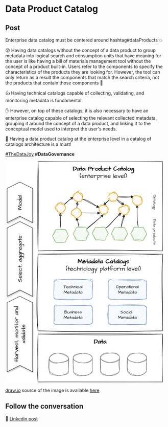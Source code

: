 # Data Product Catalog

## Post

Enterprise data catalog must be centered around hashtag#dataProducts 💥 

😵 Having data catalogs without the concept of a data product to group metadata into logical search and consumption units that have meaning for the user is like having a bill of materials management tool without the concept of a product built-in. Users refer to the components to specify the characteristics of the products they are looking for. However, the tool can only return as a result the components that match the search criteria, not the products that contain those components 🙁 

👍 Having technical catalogs capable of collecting, validating, and monitoring metadata is fundamental. 

✋ However, on top of these catalogs, it is also necessary to have an enterprise catalog capable of selecting the relevant collected metadata, grouping it around the concept of a data product, and linking it to the conceptual model used to interpret the user's needs. 

📌 Having a data product catalog at the enterprise level in a catalog of catalogs architecture is a must!

[#TheDataJoy](https://www.linkedin.com/feed/hashtag/?keywords=thedatajoy) **#DataGovernance**

![2024-P023-Data-Product-Catalog.png](/images/2024/2024-P023-Data-Product-Catalog.png)

[draw.io](https://app.diagrams.net/) source of the image is available [here](/images/2024/2024.drawio) 

## Follow the conversation

🔵 [Linkedin post](https://www.linkedin.com/posts/andreagioia_dataproducts-thedatajoy-datagovernance-activity-7174392695061135360-WV30)
